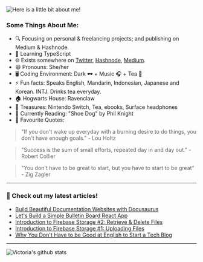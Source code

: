 <img src="https://github.com/victoria-lo/victoria-lo/blob/master/myGif.gif" alt="Here is a little bit about me!">

### Some Things About Me:

- 🔍 Focusing on personal & freelancing projects; and publishing on Medium & Hashnode.
- 🌱 Learning TypeScript
- 🌐 Exists somewhere on [Twitter](https://twitter.com/lo_victoria2666), [Hashnode](https://lo-victoria.com/), [Medium](https://medium.com/@victoria2666).
- 😄 Pronouns: She/her
- 🖥️ Coding Environment: Dark 🕶️ + Music 🎧 + Tea 🍵
- ⚡ Fun facts: Speaks English, Mandarin, Indonesian, Japanese and Korean. INTJ. Drinks tea everyday.
- 🏠 Hogwarts House: Ravenclaw
- 💎 Treasures: Nintendo Switch, Tea, ebooks, Surface headphones
- 📖 Currently Reading: "Shoe Dog" by Phil Knight
- 💬 Favourite Quotes: 
> "If you don't wake up everyday with a burning desire to do things, you don't have enough goals." - Lou Holtz

> "Success is the sum of small efforts, repeated day in and day out." - Robert Collier

> "You don't have to be great to start, but you have to start to be great"  - Zig Zagler

------

### 📝 Check out my latest articles!
<!-- BLOG:START -->
- [Build Beautiful Documentation Websites with Docusaurus](https://lo-victoria.com/build-beautiful-documentation-websites-with-docusaurus)
- [Let's Build a Simple Bulletin Board React App](https://lo-victoria.com/lets-build-a-simple-bulletin-board-react-app)
- [Introduction to Firebase Storage #2: Retrieve & Delete Files](https://lo-victoria.com/introduction-to-firebase-storage-retrieve-delete-files)
- [Introduction to Firebase Storage #1: Uploading Files](https://lo-victoria.com/introduction-to-firebase-storage-uploading-files)
- [Why You Don't Have to be Good at English to Start a Tech Blog](https://lo-victoria.com/why-you-dont-have-to-be-good-at-english-to-start-a-tech-blog)
<!-- BLOG:END -->

-----

![Victoria's github stats](https://github-readme-stats.vercel.app/api?username=victoria-lo&show_icons=true&count_private=true&hide=issues,prs)
